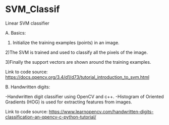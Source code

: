 # SVM_Classif
Linear SVM classifier

A. Basics:

1) Initialize the training examples (points) in an image.

2)The SVM is trained and used to classify all the pixels of the image. 

3)Finally the support vectors are shown around the training examples.

Link to code source: https://docs.opencv.org/3.4/d1/d73/tutorial_introduction_to_svm.html

B. Handwritten digits:

-Handwritten digit classifier using OpenCV and c++.
-Histogram of Oriented Gradients (HOG) is used for extracting features from images.

Link to code source: https://www.learnopencv.com/handwritten-digits-classification-an-opencv-c-python-tutorial/
